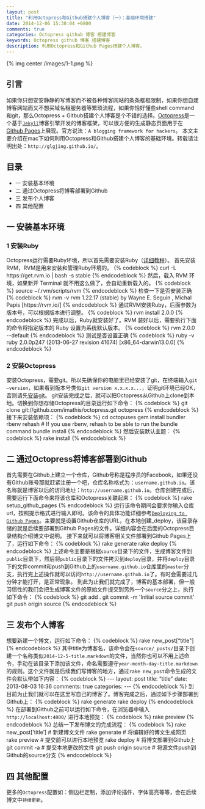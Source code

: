```yaml
---
layout: post
title: "利用Octopress和Github搭建个人博客（一）：基础环境搭建"
date: 2014-12-06 15:30:04 +0800
comments: true
categories: Octopress github 博客 搭建博客
keywords: Octopress github 博客 搭建博客
description: 利用Octopress和Github Pages搭建个人博客。
---
```

{% img center /images/1-1.png %}
<h2>引言</h2>
如果你只想安安静静的写博客而不被各种博客网站的条条框框限制，如果你想自建博客网站而又不想买域名租服务器等繁琐流程，如果你恰好懂些shell command和git，那么Octopress + Gitbub搭建个人博客是个不错的选择。<a href="http://octopress.org/">Octopress</a>是一个基于<a href="https://github.com/jekyll/jekyll"><code>Jekyll</code></a>博客引擎开发的博客框架，可以很方便的生成静态页面用于在<a href="https://pages.github.com/">Github Pages</a>上展现。官方说法：<code>A blogging framework for hackers</code>。
本文主要介绍在mac下如何利用Octopress和Github搭建个人博客的基础环境。转载请注明出处：<code>http://glgjing.github.io/</code>。<!-- more -->
<h2>目录</h2>
<ul>
  <li>一 安装基本环境</li>
  <li>二 通过Octopress将博客部署到Github</li>
  <li>三 发布个人博客</li>
  <li>四 其他配置</li>
</ul>
<h2>一 安装基本环境</h2>
<h3>1 安装Ruby</h3>
Octopress运行需要Ruby环境，所以首先需要安装Ruby（<a href=“https://ruby-china.org/wiki/install_ruby_guide”>详细教程</a>）。
首先安装RVM，RVM是用来安装和管理Ruby环境的。
{% codeblock %}
curl -L https://get.rvm.io | bash -s stable
{% endcodeblock %}
然后，载入 RVM 环境，如果新开 Terminal 就不用这么做了，会自动重新载入的。
{% codeblock %}
source ~/.rvm/scripts/rvm
{% endcodeblock %}
检查一下是否安装正确
{% codeblock %}
rvm -v
rvm 1.22.17 (stable) by Wayne E. Seguin <wayneeseguin@gmail.com>, Michal Papis <mpapis@gmail.com> [https://rvm.io/]
{% endcodeblock %}
通过RVM安装Ruby，后面参数为版本号，可以根据版本进行调整。
{% codeblock %}
rvm install 2.0.0
{% endcodeblock %}
完成以后，Ruby就安装好了。RVM 装好以后，需要执行下面的命令将指定版本的 Ruby 设置为系统默认版本。
{% codeblock %}
rvm 2.0.0 --default
{% endcodeblock %}
测试是否设置正确
{% codeblock %}
ruby -v
ruby 2.0.0p247 (2013-06-27 revision 41674) [x86_64-darwin13.0.0]
{% endcodeblock %}

<h3>2 安装Octopress</h3>
安装Octopress，需要git。所以先确保你的电脑里已经安装了git，在终端输入<code>git —version</code>，如果看到版本号类似<code>git version x.x.x.x...</code>，证明git环境已经OK，否则请先<a href="http://git-scm.com/">安装git</a>。
git安装完成之后，就可以把Octopress从Github上clone到本地。切换到你想存储Octopress的目录运行如下命令：
{% codeblock %}
git clone git://github.com/imathis/octopress.git octopress
{% endcodeblock %}
接下来安装依赖项：
{% codeblock %}
cd octopuses
gem install bundler
rbenv rehash # If you use rbenv, rehash to be able to run the bundle command
bundle install
{% endcodeblock %}
然后安装默认主题：
{% codeblock %}
rake install
{% endcodeblock %}

<h2>二 通过Octopress将博客部署到Github</h2>
首先需要在Github上建立一个仓库，Github号称是程序员的Facebook，如果还没有Github账号那就赶紧注册一个吧，仓库名称格式为：<code>username.github.io</code>。该名称就是博客以后的访问地址：<code>http://username.github.io</code>。仓库创建完成后，需要运行下面命令来将该仓库和Octopress关联起来：
{% codeblock %}
rake setup_github_pages
{% endcodeblock %}
运行该命令期间会要求你输入仓库url，按照提示格式进行输入即可。该命令的具体功能详细参考<a href="http://octopress.org/docs/deploying/github/"><code>Deploying to Github Pages</code></a>。主要就是设置Github仓库的URL，在本地创建_deploy，该目录存储的就是后续要部署到Github Pages的文件。详细内容会在后面的Octopress目录结构介绍博文中说明。
接下来就可以将博客相关文件部署到Github Pages上了，运行如下命令：
{% codeblock %}
rake generate
rake deploy
{% endcodeblock %}
上述命令主要是根据<code>source</code>目录下的文件，生成博客文件到<code>public</code>目录下，然后将<code>public</code>目录下的文件拷贝到<code>deploy</code>目录，并将<code>deploy</code>目录下的文件commit和push到Github上的<code>username.github.io</code>仓库里的<code>master</code>分支，执行完上述操作就可以访问<code>http://username.github.io</code>了。有时会需要过几分钟才能打开，是正常现象。
到此为止我们就完成了，博客的基本部署，但一般习惯性的我们会把生成博客文件的原始文件提交到另外一个<code>source</code>分之上，执行如下命令：
{% codeblock %}
git add .
git commit -m 'Initial source commit'
git push origin source
{% endcodeblock %}

<h2>三 发布个人博客</h2>
想要新建一个博文，运行如下命令：
{% codeblock %}
rake new_post[“title"]
{% endcodeblock %}
其中title为博客名，该命令会在<code>source/_posts/</code>目录下创建一个名称类似<code>2014-12-5-title.markdown</code>的文件，当然你也可以不用上述命令，手动在该目录下添加该文件，命名需要遵守<code>year-month-day-title.markdown</code>的规则。这个文件就是后续我们写博客的地方，通过<code>rake new_post</code>命令生成的文件会默认带如下内容：
{% codeblock %}
---
layout: post
title: “title"
date: 2013-08-03 16:36
comments: true
categories:
---
{% endcodeblock %}
到目前为止我们就可以在这里写自己的博客了。博客完成之后，通过如下步骤部署到Github上：
{% codeblock %}
rake generate
rake deploy
{% endcodeblock %}
在部署到Github之前可以运行如下命令，在浏览器中输入<code>http://localhost:4000/</code> 进行本地预览：
{% codeblock %}
rake preview
{% endcodeblock %}
总结一下发布博文的完成流程：
{% codeblock %}
rake new_post[’title’]     # 新建博文文件
rake generate              # 将编辑好的博文生成网页
rake preview               # 提交前可以进行本地预览
rake deploy                # 将博文部署到Github上
git commit -a              # 提交本地更改的文件
git push origin source     # 将源文件push到Github的source分支
{% endcodeblock %}
<h2>四 其他配置</h2>
更多的<code>Octopress</code>配置如：侧边栏定制，添加评论插件，字体高亮等等，会在后续博文中<code>持续更新</code>。


